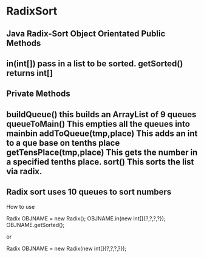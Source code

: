 # RadixSort
Java Radix-Sort Object Orientated
Public Methods
---------------------------------------
in(int[]) pass in a list to be sorted.
getSorted() returns int[] 
---------------------------------------
Private Methods
---------------------------------------
buildQueue() this builds an ArrayList of 9 queues<Integer> 
queueToMain() This empties all the queues into mainbin
addToQueue(tmp,place) This adds an int to a que base on tenths place
getTensPlace(tmp,place) This gets the number in a specified tenths place.
sort() This sorts the list via radix.
-----------------------------------------
  Radix sort uses 10 queues to sort numbers
-------------------------------------------
  How to use
  
  Radix OBJNAME = new Radix();
  OBJNAME.in(new int[]{?,?,?,?});
  OBJNAME.getSorted();
  
  or 
  
  Radix OBJNAME = new Radix(new int[]{?,?,?,?});
